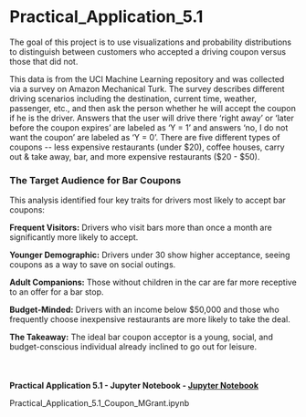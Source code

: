 # Practical_Application_5.1
The goal of this project is to use visualizations and probability distributions to distinguish between customers who accepted a driving coupon versus those that did not.

This data is from the UCI Machine Learning repository and was collected via a survey on Amazon Mechanical Turk. The survey describes different driving scenarios including the destination, current time, weather, passenger, etc., and then ask the person whether he will accept the coupon if he is the driver. Answers that the user will drive there ‘right away’ or ‘later before the coupon expires’ are labeled as ‘Y = 1’ and answers ‘no, I do not want the coupon’ are labeled as ‘Y = 0’. There are five different types of coupons -- less expensive restaurants (under $20), coffee houses, carry out & take away, bar, and more expensive restaurants ($20 - $50).

### The Target Audience for Bar Coupons
This analysis identified four key traits for drivers most likely to accept bar coupons:
<br>

**Frequent Visitors:** Drivers who visit bars more than once a month are significantly more likely to accept.

**Younger Demographic:** Drivers under 30 show higher acceptance, seeing coupons as a way to save on social outings.

**Adult Companions:** Those without children in the car are far more receptive to an offer for a bar stop.

**Budget-Minded:** Drivers with an income below $50,000 and those who frequently choose inexpensive restaurants are more likely to take the deal.

**The Takeaway:** The ideal bar coupon acceptor is a young, social, and budget-conscious individual already inclined to go out for leisure.
<br>
<br>
<br>
<br>
__Practical Application 5.1 - Jupyter Notebook - [Jupyter Notebook](https://github.com/mgrant281-code/Practical_Application_5.1/blob/main/Jupyter%20Notebook)__

Practical_Application_5.1_Coupon_MGrant.ipynb
